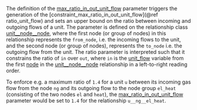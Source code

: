 The definition of the [max\_ratio\_in\_out\_unit\_flow](@ref) parameter triggers the generation of the
[constraint\_max\_ratio\_in\_out\_unit\_flow](@ref ratio_unit_flow) and sets an upper bound on the ratio between incoming and outgoing flows of a unit.
The parameter is defined on the relationship class [unit\_\_node\_\_node](@ref),
where the first node (or group of nodes) in this relationship represents the `from_node`, i.e. the incoming flows to the unit,
and the second node (or group of nodes), represents the `to_node` i.e. the outgoing flow from the unit.
The ratio parameter is interpreted such that it constrains the ratio of `in` over `out`,
where `in` is the [unit\_flow](@ref) variable from the first [node](@ref) in the [unit\_\_node\_\_node](@ref) relationship
in a left-to-right reading order.

To enforce e.g. a maximum ratio of `1.4` for a unit `u` between its incoming gas flow from the node `ng` and its outgoing flow to the node group `el_heat` (consisting of the two nodes `el` and `heat`), the [max\_ratio\_in\_out\_unit\_flow](@ref) parameter would be set to `1.4` for the relationship `u__ng__el_heat`.
